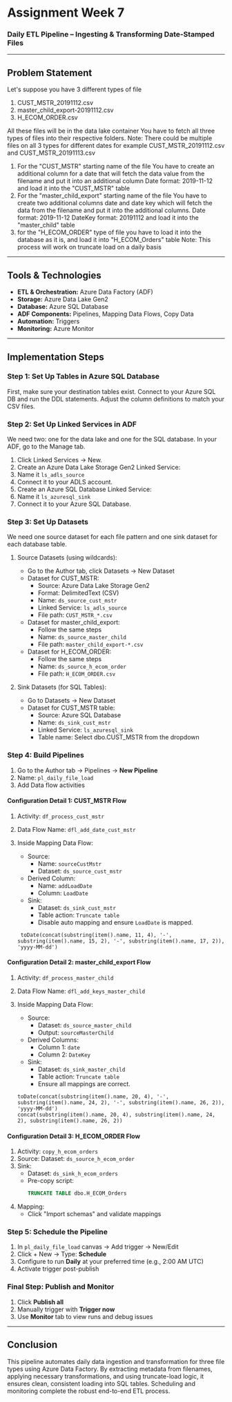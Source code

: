 # Assignment Week 7
### Daily ETL Pipeline – Ingesting & Transforming Date-Stamped Files

---

## Problem Statement
Let's suppose you have 3 different types of file 
1. CUST_MSTR_20191112.csv 
2. master_child_export-20191112.csv 
3. H_ECOM_ORDER.csv

All these files will be in the data lake container You have to fetch all three types of files into their respective folders. Note: There could be multiple files on all 3 types for different dates for example CUST_MSTR_20191112.csv and CUST_MSTR_20191113.csv 
1. For the "CUST_MSTR" starting name of the file You have to create an additional column for a date that will fetch the data value from the filename and put it into an additional column Date format: 2019-11-12 and load it into the "CUST_MSTR" table
2. For the "master_child_export" starting name of the file You have to create two additional columns date and date key which will fetch the data from the filename and put it into the additional columns. Date format: 2019-11-12 DateKey format: 20191112 and load it into the "master_child" table
3. for the "H_ECOM_ORDER" type of file you have to load it into the database as it is, and load it into "H_ECOM_Orders" table Note: This process will work on truncate load on a daily basis


---

## Tools & Technologies

- **ETL & Orchestration:** Azure Data Factory (ADF)
- **Storage:** Azure Data Lake Gen2
- **Database:** Azure SQL Database
- **ADF Components:** Pipelines, Mapping Data Flows, Copy Data
- **Automation:** Triggers
- **Monitoring:** Azure Monitor

---

## Implementation Steps
### Step 1: Set Up Tables in Azure SQL Database
First, make sure your destination tables exist. Connect to your Azure SQL DB and run the DDL statements. Adjust the column definitions to match your CSV files.

### Step 2: Set Up Linked Services in ADF
We need two: one for the data lake and one for the SQL database.
In your ADF, go to the Manage tab.
1. Click Linked Services -> New.
2. Create an Azure Data Lake Storage Gen2 Linked Service:
3. Name it `ls_adls_source`
4. Connect it to your ADLS account.
5. Create an Azure SQL Database Linked Service:
6. Name it `ls_azuresql_sink`
7. Connect it to your Azure SQL Database.

### Step 3: Set Up Datasets
We need one source dataset for each file pattern and one sink dataset for each database table.

1. Source Datasets (using wildcards):
    - Go to the Author tab, click Datasets -> New Dataset
    - Dataset for CUST_MSTR:
        - Source: Azure Data Lake Storage Gen2
        - Format: DelimitedText (CSV)
        - Name: `ds_source_cust_mstr`
        - Linked Service: `ls_adls_source`
        - File path: `CUST_MSTR_*.csv`
    - Dataset for master_child_export:
        - Follow the same steps
        - Name: `ds_source_master_child`
        - File path: `master_child_export-*.csv`
    - Dataset for H_ECOM_ORDER:
        - Follow the same steps
        - Name: `ds_source_h_ecom_order`
        - File path: `H_ECOM_ORDER.csv`

2. Sink Datasets (for SQL Tables):
    - Go to Datasets -> New Dataset
    - Dataset for CUST_MSTR table:
        - Source: Azure SQL Database
        - Name: `ds_sink_cust_mstr`
        - Linked Service: `ls_azuresql_sink`
        - Table name: Select dbo.CUST_MSTR from the dropdown

### Step 4: Build Pipelines

1. Go to the Author tab → Pipelines → **New Pipeline**
2. Name: `pl_daily_file_load`
3. Add Data flow activities

#### Configuration Detail 1: CUST_MSTR Flow
1. Activity: `df_process_cust_mstr`  
2. Data Flow Name: `dfl_add_date_cust_mstr`
3. Inside Mapping Data Flow:
    - Source:
        - Name: `sourceCustMstr`
        - Dataset: `ds_source_cust_mstr`
    - Derived Column:
        - Name: `addLoadDate`
        - Column: `LoadDate`
    - Sink:
        - Dataset: `ds_sink_cust_mstr`
        - Table action: `Truncate table`
        - Disable auto mapping and ensure `LoadDate` is mapped.

    ```plaintext
     toDate(concat(substring(item().name, 11, 4), '-', substring(item().name, 15, 2), '-', substring(item().name, 17, 2)), 'yyyy-MM-dd')
     ```

#### Configuration Detail 2: master_child_export Flow

1. Activity: `df_process_master_child`  
2. Data Flow Name: `dfl_add_keys_master_child`
3. Inside Mapping Data Flow:
    - Source:
        - Dataset: `ds_source_master_child`
        - Output: `sourceMasterChild`
    - Derived Columns:
        - Column 1: `date`
        - Column 2: `DateKey`
    - Sink:
        - Dataset: `ds_sink_master_child`
        - Table action: `Truncate table`
        - Ensure all mappings are correct.
    
    ```plaintext
    toDate(concat(substring(item().name, 20, 4), '-', substring(item().name, 24, 2), '-', substring(item().name, 26, 2)), 'yyyy-MM-dd')
    concat(substring(item().name, 20, 4), substring(item().name, 24, 2), substring(item().name, 26, 2))
    ```

#### Configuration Detail 3: H_ECOM_ORDER Flow

1. Activity: `copy_h_ecom_orders`
2. Source: Dataset: `ds_source_h_ecom_order`
3. Sink:
    - Dataset: `ds_sink_h_ecom_orders`
    - Pre-copy script:
        ```sql
        TRUNCATE TABLE dbo.H_ECOM_Orders
        ```
4. Mapping:
    - Click "Import schemas" and validate mappings



### Step 5: Schedule the Pipeline

1. In `pl_daily_file_load` canvas → Add trigger → New/Edit
2. Click + New → Type: **Schedule**
3. Configure to run **Daily** at your preferred time (e.g., 2:00 AM UTC)
4. Activate trigger post-publish

### Final Step: Publish and Monitor

1. Click **Publish all**
2. Manually trigger with **Trigger now**
3. Use **Monitor** tab to view runs and debug issues

---

## Conclusion
This pipeline automates daily data ingestion and transformation for three file types using Azure Data Factory. By extracting metadata from filenames, applying necessary transformations, and using truncate-load logic, it ensures clean, consistent loading into SQL tables. Scheduling and monitoring complete the robust end-to-end ETL process.
